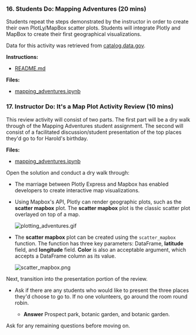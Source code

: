 ### 16. Students Do: Mapping Adventures (20 mins)

Students repeat the steps demonstrated by the instructor in order to create their own PlotLy/MapBox scatter plots. Students will integrate Plotly and MapBox to create their first geographical visualizations.

Data for this activity was retrieved from [catalog.data.gov](https://catalog.data.gov/dataset/areas-of-interest-gis).

**Instructions:**

* [README.md](Activities/16-Stu_Mapping_Adventures/README.md)

**Files:**

* [mapping_adventures.ipynb](Activities/16-Stu_Mapping_Adventures/Unsolved/Core/mapping_adventures.ipynb)

### 17. Instructor Do: It's a Map Plot Activity Review (10 mins)

This review activity will consist of two parts. The first part will be a dry walk through of the Mapping Adventures student assignment. The second will consist of a facilitated discussion/student presentation of the top places they'd go to for Harold's birthday.

**Files:**

* [mapping_adventures.ipynb](Activities/16-Stu_mapping_adventures/Solved/Core/mapping_adventures.ipynb)

Open the solution and conduct a dry walk through:

* The marriage between Plotly Express and Mapbox has enabled developers to create interactive map visualizations.

* Using Mapbox's API, Plotly can render geographic plots, such as the **scatter mapbox** plot. The **scatter mapbox** plot is the classic scatter plot overlayed on top of a map.

  ![plotting_adventures.gif](Images/plotting_adventures.gif)

* The **scatter mapbox** plot can be created using the `scatter_mapbox` function. The function has three key parameters: DataFrame, **latitude** field, and **longitude** field. **Color** is also an acceptable argument, which accepts a DataFrame column as its value.

  ![scatter_mapbox.png](Images/scatter_mapbox.png)

Next, transition into the presentation portion of the review.

* Ask if there are any students who would like to present the three places they'd choose to go to. If no one volunteers, go around the room round robin.

  * **Answer** Prospect park, botanic garden, and botanic garden.

Ask for any remaining questions before moving on.
